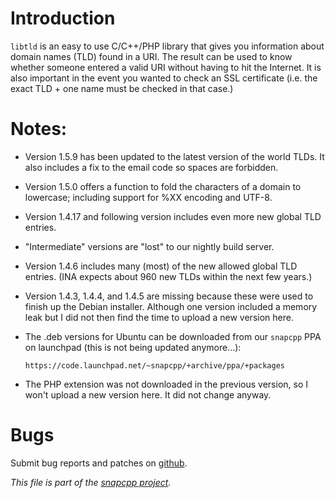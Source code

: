
# Introduction

`libtld` is an easy to use C/C++/PHP library that gives you information
about domain names (TLD) found in a URI. The result can be used to know
whether someone entered a valid URI without having to hit the Internet.
It is also important in the event you wanted to check an SSL certificate
(i.e. the exact TLD + one name must be checked in that case.)


# Notes:

* Version 1.5.9 has been updated to the latest version of the world TLDs.
  It also includes a fix to the email code so spaces are forbidden.

* Version 1.5.0 offers a function to fold the characters of a domain
  to lowercase; including support for %XX encoding and UTF-8.

* Version 1.4.17 and following version includes even more new
  global TLD entries.
  
* "Intermediate" versions are "lost" to our nightly build server.

* Version 1.4.6 includes many (most) of the new allowed global TLD entries.
  (INA expects about 960 new TLDs within the next few years.)

* Version 1.4.3, 1.4.4, and 1.4.5 are missing because these were used to
  finish up the Debian installer. Although one version included a memory
  leak but I did not then find the time to upload a new version here.

* The .deb versions for Ubuntu can be downloaded from our `snapcpp` PPA
  on launchpad (this is not being updated anymore...):

      https://code.launchpad.net/~snapcpp/+archive/ppa/+packages

* The PHP extension was not downloaded in the previous version, so I
  won't upload a new version here. It did not change anyway.


# Bugs

Submit bug reports and patches on
[github](https://github.com/m2osw/libtld/issues).


_This file is part of the [snapcpp project](https://snapwebsites.org/)._
